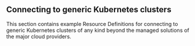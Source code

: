 ## Connecting to generic Kubernetes clusters

This section contains example Resource Definitions for connecting to generic Kubernetes clusters of any kind beyond the managed solutions of the major cloud providers.
